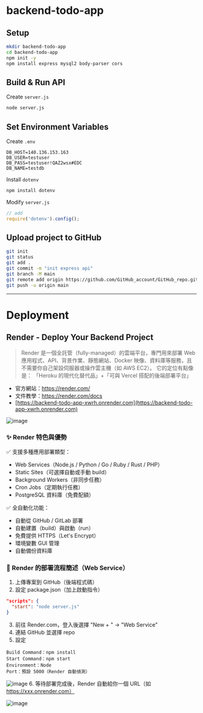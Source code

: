 # backend-todo-app
## Setup
```bash
mkdir backend-todo-app
cd backend-todo-app
npm init -y
npm install express mysql2 body-parser cors
```

## Build & Run API
Create `server.js`
```bash
node server.js
```

## Set Environment Variables
Create `.env`
```
DB_HOST=140.136.153.163
DB_USER=testuser
DB_PASS=testuser!QAZ2wsx#EDC
DB_NAME=testdb
```
Install `dotenv`
```bash
npm install dotenv
```
Modify `server.js`
```js
// add
require('dotenv').config();
```

## Upload project to GitHub
```bash
git init
git status
git add .
git commit -m "init express api"
git branch -M main
git remote add origin https://github.com/GitHub_account/GitHub_repo.git
git push -u origin main
```

---
# Deployment
## Render - Deploy Your Backend Project
> Render 是一個全託管（fully-managed）的雲端平台，專門用來部署 Web 應用程式、API、背景作業、靜態網站、Docker 映像、資料庫等服務，且不需要你自己架設伺服器或操作雲主機（如 AWS EC2）。
> 它的定位有點像是：
> 「Heroku 的現代化替代品」+「可與 Vercel 搭配的後端部署平台」
- 官方網站：https://render.com/
- 文件教學：https://render.com/docs
- [https://backend-todo-app-xwrh.onrender.com](https://backend-todo-app-xwrh.onrender.com)

![image](https://github.com/user-attachments/assets/949755ae-15a4-4b44-b0aa-d3f10d107c98)

### ✨ Render 特色與優勢
✅ 支援多種應用部署類型：
- Web Services（Node.js / Python / Go / Ruby / Rust / PHP）
- Static Sites（可選擇自動或手動 build）
- Background Workers（非同步任務）
- Cron Jobs（定期執行任務）
- PostgreSQL 資料庫（免費配額）

✅ 全自動化功能：
- 自動從 GitHub / GitLab 部署
- 自動建置（build）與啟動（run）
- 免費提供 HTTPS（Let's Encrypt）
- 環境變數 GUI 管理
- 自動備份資料庫

### 🚀 Render 的部署流程簡述（Web Service）
1. 上傳專案到 GitHub（後端程式碼）
2. 設定 package.json（加上啟動指令）
  ```json
  "scripts": {
    "start": "node server.js"
  }
  ```
3. 前往 Render.com，登入後選擇 "New + " → "Web Service"
4. 連結 GitHub 並選擇 repo
5. 設定
  ```
  Build Command：npm install
  Start Command：npm start
  Environment：Node
  Port：預設 5000（Render 自動偵測）
  ```
  ![image](https://github.com/user-attachments/assets/4f11abd9-fb84-47d9-9ffb-6e453d034e2d)
6. 等待部署完成後，Render 自動給你一個 URL（如 https://xxx.onrender.com）

![image](https://github.com/user-attachments/assets/e7b84400-4f98-43a4-96b3-2a3231746167)



